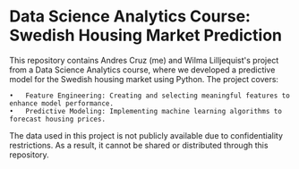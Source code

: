 # Data Science Analytics Course: Swedish Housing Market Prediction

This repository contains Andres Cruz (me) and Wilma Lilljequist's project from a Data Science Analytics course, where we developed a predictive model for the Swedish housing market using Python. The project covers:

	•	Feature Engineering: Creating and selecting meaningful features to enhance model performance.
	•	Predictive Modeling: Implementing machine learning algorithms to forecast housing prices.

The data used in this project is not publicly available due to confidentiality restrictions. As a result, it cannot be shared or distributed through this repository.

